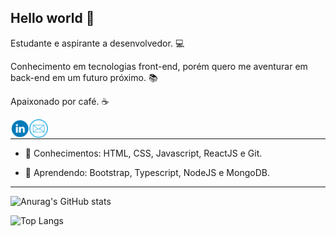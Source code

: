## Hello world  👋

Estudante e aspirante a desenvolvedor. :computer:

Conhecimento em tecnologias front-end, porém quero me aventurar em back-end em um futuro próximo. :books:

Apaixonado por café. :coffee:

<a target="_blank" href="https://www.linkedin.com/in/jvmsantos13/">
  <img align="left" alt="LinkdeIN" width="30px" src="linkedin.png" />
</a>

<a target="_blank" href="mailto:jvmsantos13@gmail.com">
  <img align="left" alt="Gmail" width="30px" src="email.png" />
</a>

<br /> <hr>

- :pushpin: Conhecimentos: HTML, CSS, Javascript, ReactJS e Git.

- :blue_book: Aprendendo: Bootstrap, Typescript, NodeJS e MongoDB.

<hr>

![Anurag's GitHub stats](https://github-readme-stats.vercel.app/api?username=jvmsantos13&show_icons=true&theme=highcontrast)

![Top Langs](https://github-readme-stats.vercel.app/api/top-langs/?username=jvmsantos13&layout=compact&theme=highcontrast)
